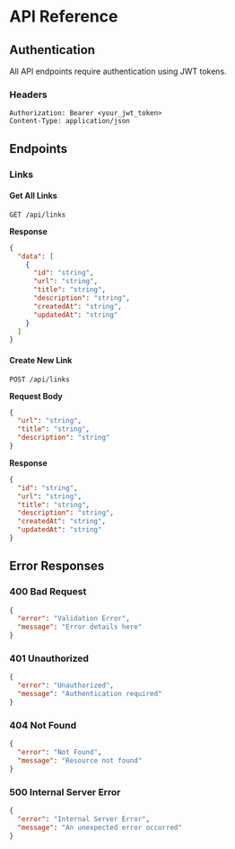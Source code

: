 # API Reference

## Authentication

All API endpoints require authentication using JWT tokens.

### Headers

```
Authorization: Bearer <your_jwt_token>
Content-Type: application/json
```

## Endpoints

### Links

#### Get All Links

```http
GET /api/links
```

**Response**
```json
{
  "data": [
    {
      "id": "string",
      "url": "string",
      "title": "string",
      "description": "string",
      "createdAt": "string",
      "updatedAt": "string"
    }
  ]
}
```

#### Create New Link

```http
POST /api/links
```

**Request Body**
```json
{
  "url": "string",
  "title": "string",
  "description": "string"
}
```

**Response**
```json
{
  "id": "string",
  "url": "string",
  "title": "string",
  "description": "string",
  "createdAt": "string",
  "updatedAt": "string"
}
```

## Error Responses

### 400 Bad Request
```json
{
  "error": "Validation Error",
  "message": "Error details here"
}
```

### 401 Unauthorized
```json
{
  "error": "Unauthorized",
  "message": "Authentication required"
}
```

### 404 Not Found
```json
{
  "error": "Not Found",
  "message": "Resource not found"
}
```

### 500 Internal Server Error
```json
{
  "error": "Internal Server Error",
  "message": "An unexpected error occurred"
}
```
